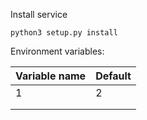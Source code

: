 Install service
```
python3 setup.py install
```

Environment variables:

|Variable name|Default|
|---|---|
| 1  |  2 |
|   |   |
|   |   |
